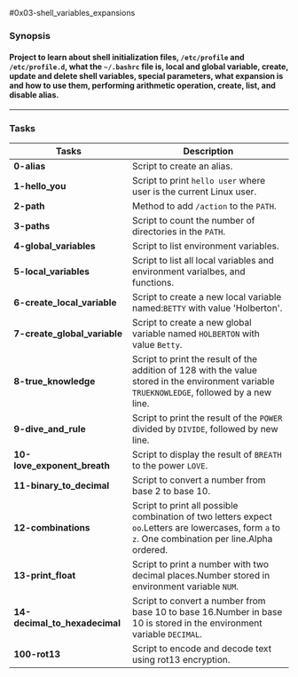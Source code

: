 #0x03-shell_variables_expansions 
### Synopsis
#### Project to learn about shell initialization files, `/etc/profile` and `/etc/profile.d`, what the `~/.bashrc` file is, local and global variable, create, update and delete shell variables, special parameters, what expansion is and how to use them, performing arithmetic operation, create, list, and disable alias.
------------------------------------------------------
### Tasks
| Tasks | Description |
| -------- | ----------- |
|**0-alias**| Script to create an alias.|
|**1-hello_you**|Script to print `hello user` where user is the current Linux user.|
|**2-path**| Method to add `/action` to the `PATH`.|
|**3-paths**| Script to count the number of directories in the `PATH`.|
|**4-global_variables**| Script to list environment variables.|
|**5-local_variables**| Script to list all local variables and environment varialbes, and functions.|
|**6-create_local_variable**| Script to create a new local variable named:`BETTY` with value 'Holberton'.|
|**7-create_global_variable**| Script to create a new global variable named `HOLBERTON` with value `Betty`.|
|**8-true_knowledge**|Script to print the result of the addition of 128 with the value stored in the environment variable `TRUEKNOWLEDGE`, followed by a new line.|
|**9-dive_and_rule**|Script to print the result of the `POWER` divided by `DIVIDE`, followed by new line.|
|**10-love_exponent_breath**| Script to display the result of `BREATH` to the power `LOVE`.|
|**11-binary_to_decimal**|Script to convert a number from base 2 to base 10.|
|**12-combinations**|Script to print all possible combination of two letters expect `oo`.Letters are lowercases, form `a` to `z`. One combination per line.Alpha ordered.|
|**13-print_float**|Script to print a number with two decimal places.Number stored in environment variable `NUM`.|
|**14-decimal_to_hexadecimal**| Script to convert a number from base 10 to base 16.Number in base 10 is stored in the environment variable `DECIMAL`.|
|**100-rot13**| Script to encode and decode text using rot13 encryption.|
